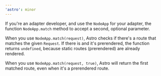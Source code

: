 ```yaml
---
'astro': minor
---
```


If you're an adapter developer, and use the `NodeApp` for your adapter, the function  `NodeApp.match` method to accept a second, optional parameter.

When you use `NodeApp.match(request)`, Astro checks if there's a route that matches the given `Request`. If there is and it's prerendered, the function returns `undefined`, because static routes (prerendered) are already rendered.

When you use `NodeApp.match(request, true)`, Astro will return the first matched route, even when it's a prerendered route.
